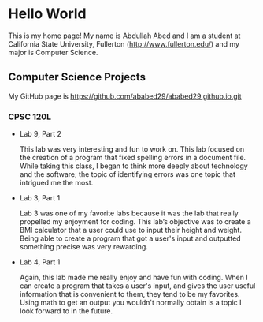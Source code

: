 # Hello World

This is my home page! My name is Abdullah Abed and I am a student at California State University, Fullerton (http://www.fullerton.edu/) and my major is Computer Science.

## Computer Science Projects

My GitHub page is https://github.com/ababed29/ababed29.github.io.git

### CPSC 120L

* Lab 9, Part 2

    This lab was very interesting and fun to work on. This lab focused on the creation of a program that fixed spelling errors in a document file. While taking this class, I began to think more deeply about technology and the software; the topic of identifying errors was one topic that intrigued me the most. 

* Lab 3, Part 1

    Lab 3 was one of my favorite labs because it was the lab that really propelled my enjoyment for coding. This lab’s objective was to create a BMI calculator that a user could use to input their height and weight. Being able to create a program that got a user's input and outputted something precise was very rewarding. 

* Lab 4, Part 1

    Again, this lab made me really enjoy and have fun with coding. When I can create a program that takes a user's input, and gives the user useful information that is convenient to them, they tend to be my favorites. Using math to get an output you wouldn't normally obtain is a topic I look forward to in the future. 

